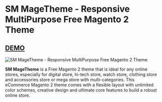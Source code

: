 <h1>SM MageTheme - Responsive MultiPurpose Free Magento 2 Theme</h1>
<h2><a href="http://magento2.flytheme.net/themes/sm_magetheme/" target="_blank">DEMO</a></h2>
<img src="https://www.magentech.com/media/k2/items/cache/8181cbd90df5a1571a01396c2c96d8d0_L.jpg" alt="SM MageTheme - Responsive MultiPurpose Free Magento 2 Theme">
<p>
<strong>SM MageTheme</strong> is a Free Magento 2 theme that is ideal for any online stores, especially for digital store, hi-tech store, watch store, clothing store and accessories store or mega store with multi-categories. This eCommerce Magento 2 theme comes with a flexible layout with unlimited color schemes, creative design and ultimate core features to build a robust online store.
</p>

